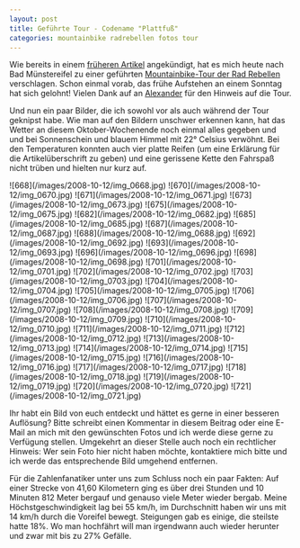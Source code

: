 ```yaml
---
layout: post
title: Geführte Tour - Codename "Plattfuß"
categories: mountainbike radrebellen fotos tour
---
```


Wie bereits in einem [früheren Artikel](/2008/09/22/unterwegs-mit-den-radrebellen) angekündigt, hat es mich heute nach Bad Münstereifel zu einer geführten [Mountainbike-Tour der Rad Rebellen](http://www.rad-rebellen.de/wordpress/?p=15) verschlagen. Schon einmal vorab, das frühe Aufstehen an einem Sonntag hat sich gelohnt! Vielen Dank auf an [Alexander](http://www.mountainbiking-weilerswist.de.ki) für den Hinweis auf die Tour.

Und nun ein paar Bilder, die ich sowohl vor als auch während der Tour geknipst habe. Wie man auf den Bildern unschwer erkennen kann, hat das Wetter an diesem Oktober-Wochenende noch einmal alles gegeben und und bei Sonnenschein und blauem Himmel mit 22° Celsius verwöhnt. Bei den Temperaturen konnten auch vier platte Reifen (um eine Erklärung für die Artikelüberschrift zu geben) und eine gerissene Kette den Fahrspaß nicht trüben und hielten nur kurz auf.

<div class="gallery" markdown="1">
![668](/images/2008-10-12/img_0668.jpg)
![670](/images/2008-10-12/img_0670.jpg)
![671](/images/2008-10-12/img_0671.jpg)
![673](/images/2008-10-12/img_0673.jpg)
![675](/images/2008-10-12/img_0675.jpg)
![682](/images/2008-10-12/img_0682.jpg)
![685](/images/2008-10-12/img_0685.jpg)
![687](/images/2008-10-12/img_0687.jpg)
![688](/images/2008-10-12/img_0688.jpg)
![692](/images/2008-10-12/img_0692.jpg)
![693](/images/2008-10-12/img_0693.jpg)
![696](/images/2008-10-12/img_0696.jpg)
![698](/images/2008-10-12/img_0698.jpg)
![701](/images/2008-10-12/img_0701.jpg)
![702](/images/2008-10-12/img_0702.jpg)
![703](/images/2008-10-12/img_0703.jpg)
![704](/images/2008-10-12/img_0704.jpg)
![705](/images/2008-10-12/img_0705.jpg)
![706](/images/2008-10-12/img_0706.jpg)
![707](/images/2008-10-12/img_0707.jpg)
![708](/images/2008-10-12/img_0708.jpg)
![709](/images/2008-10-12/img_0709.jpg)
![710](/images/2008-10-12/img_0710.jpg)
![711](/images/2008-10-12/img_0711.jpg)
![712](/images/2008-10-12/img_0712.jpg)
![713](/images/2008-10-12/img_0713.jpg)
![714](/images/2008-10-12/img_0714.jpg)
![715](/images/2008-10-12/img_0715.jpg)
![716](/images/2008-10-12/img_0716.jpg)
![717](/images/2008-10-12/img_0717.jpg)
![718](/images/2008-10-12/img_0718.jpg)
![719](/images/2008-10-12/img_0719.jpg)
![720](/images/2008-10-12/img_0720.jpg)
![721](/images/2008-10-12/img_0721.jpg)
</div>

Ihr habt ein Bild von euch entdeckt und hättet es gerne in einer besseren Auflösung? Bitte schreibt einen Kommentar in diesem Beitrag oder eine E-Mail an mich mit den gewünschten Fotos und ich werde diese gerne zu Verfügung stellen. Umgekehrt an dieser Stelle auch noch ein rechtlicher Hinweis: Wer sein Foto hier nicht haben möchte, kontaktiere mich bitte und ich werde das entsprechende Bild umgehend entfernen.

Für die Zahlenfanatiker unter uns zum Schluss noch ein paar Fakten: Auf einer Strecke von 41,60 Kilometern ging es über drei Stunden und 10 Minuten 812 Meter bergauf und genauso viele Meter wieder bergab. Meine Höchstgeschwindigkeit lag bei 55 km/h, im Durchschnitt haben wir uns mit 14 km/h durch die Voreifel bewegt. Steigungen gab es einige, die steilste hatte 18%. Wo man hochfährt will man irgendwann auch wieder herunter und zwar mit bis zu 27% Gefälle.
